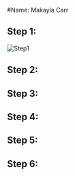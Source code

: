 #Name: Makayla Carr

## Step 1:
![Step1](ceg3120-makaylac02/Project2/screenshotCompilation/Step1.PNG?raw=true "Step 1")

## Step 2:

## Step 3:

## Step 4:

## Step 5:

## Step 6:


